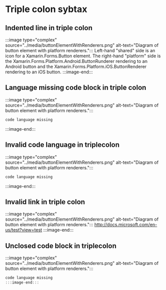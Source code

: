 # Triple colon sybtax

## Indented line in triple colon
:::image type="complex" source="../media/buttonElementWithRenderers.png" alt-text="Diagram of button element with platform renderers.":::
    Left-hand "shared" side is an icon for a Xamarin.Forms.Button element. The right-hand "platform" side is the Xamarin.Forms.Platform.Android.ButtonRunderer rendering to an Android button and the Xamarin.Forms.Platform.iOS.ButtonRenderer rendering to an iOS button.
:::image-end:::

## Language missing code block in triple colon
:::image type="complex" source="../media/buttonElementWithRenderers.png" alt-text="Diagram of button element with platform renderers.":::
```
code language missing
```
:::image-end:::

## Invalid code language in triplecolon
:::image type="complex" source="../media/buttonElementWithRenderers.png" alt-text="Diagram of button element with platform renderers.":::
```ccc
code language missing
```
:::image-end:::

## Invalid link in triple colon
:::image type="complex" source="../media/buttonElementWithRenderers.png" alt-text="Diagram of button element with platform renderers.":::
http://docs.microsoft.com/en-us/test?view=test 
:::image-end:::

## Unclosed code block in triplecolon
:::image type="complex" source="../media/buttonElementWithRenderers.png" alt-text="Diagram of button element with platform renderers.":::
```C#
code language missing
:::image-end:::


